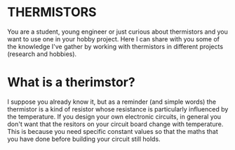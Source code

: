 # THERMISTORS
You are a student, young engineer or just curious about thermistors and you want to use one in your hobby project.
Here I can share with you some of the knowledge I've gather by working with thermistors in different projects (research and hobbies).

# What is a therimstor?
I suppose you already know it, but as a reminder (and simple words) the thermistor is a kind of resistor whose resistance is particularly influenced by the temperature.
If you design your own electronic circuits, in general you don't want that the resitors on your circuit board change with temperature. 
This is because you need specific constant values so that the maths that you have done before building your circuit still holds.
